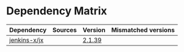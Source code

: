 # Dependency Matrix

Dependency | Sources | Version | Mismatched versions
---------- | ------- | ------- | -------------------
[jenkins-x/jx](https://github.com/jenkins-x/jx.git) |  | [2.1.39](https://github.com/jenkins-x/jx/releases/tag/v2.1.39) | 
